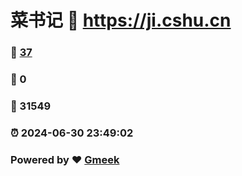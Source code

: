 # 菜书记 :link: https://ji.cshu.cn 
### :page_facing_up: [37](https://ji.cshu.cn/tag.html) 
### :speech_balloon: 0 
### :hibiscus: 31549 
### :alarm_clock: 2024-06-30 23:49:02 
### Powered by :heart: [Gmeek](https://github.com/Meekdai/Gmeek)
